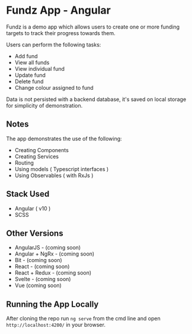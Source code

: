 # Fundz App - Angular 

Fundz is a demo app which allows users to create one or more funding targets to track their progress towards them.

Users can perform the following tasks:

- Add fund
- View all funds
- View individual fund
- Update fund
- Delete fund
- Change colour assigned to fund

Data is not persisted with a backend database, it's saved on local storage for simplicity of demonstration.

## Notes

The app demonstrates the use of the following:

- Creating Components
- Creating Services
- Routing
- Using models ( Typescript interfaces )
- Using Observables ( with RxJs )

## Stack Used

- Angular ( v10 )
- SCSS

## Other Versions

- AngularJS - (coming soon)
- Angular + NgRx - (coming soon)
- Bit - (coming soon)
- React - (coming soon)
- React + Redux - (coming soon)
- Svelte - (coming soon)
- Vue (coming soon)

## Running the App Locally

After cloning the repo run `ng serve` from the cmd line and open `http://localhost:4200/` in your browser.
